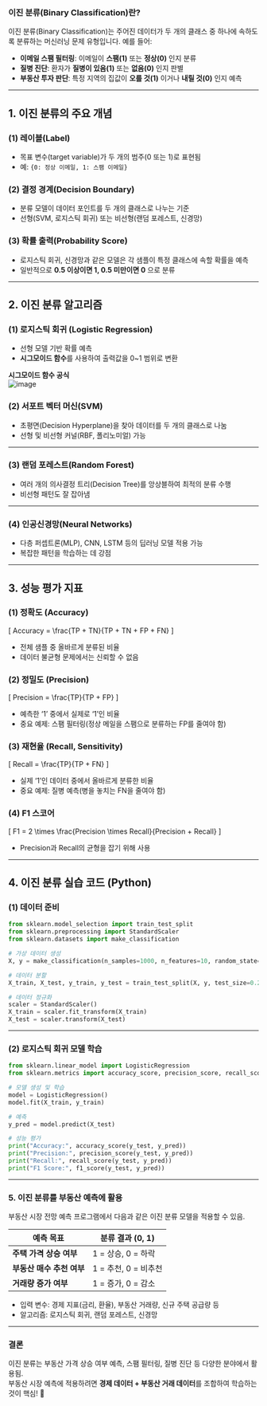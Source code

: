### **이진 분류(Binary Classification)란?**
이진 분류(Binary Classification)는 주어진 데이터가 두 개의 클래스 중 하나에 속하도록 분류하는 머신러닝 문제 유형입니다. 예를 들어:

- **이메일 스팸 필터링**: 이메일이 **스팸(1)** 또는 **정상(0)** 인지 분류
- **질병 진단**: 환자가 **질병이 있음(1)** 또는 **없음(0)** 인지 판별
- **부동산 투자 판단**: 특정 지역의 집값이 **오를 것(1)** 이거나 **내릴 것(0)** 인지 예측

---

## **1. 이진 분류의 주요 개념**
### **(1) 레이블(Label)**
- 목표 변수(target variable)가 두 개의 범주(0 또는 1)로 표현됨
- 예: `{0: 정상 이메일, 1: 스팸 이메일}`

### **(2) 결정 경계(Decision Boundary)**
- 분류 모델이 데이터 포인트를 두 개의 클래스로 나누는 기준
- 선형(SVM, 로지스틱 회귀) 또는 비선형(랜덤 포레스트, 신경망)

### **(3) 확률 출력(Probability Score)**
- 로지스틱 회귀, 신경망과 같은 모델은 각 샘플이 특정 클래스에 속할 확률을 예측
- 일반적으로 **0.5 이상이면 1, 0.5 미만이면 0** 으로 분류

---

## **2. 이진 분류 알고리즘**
### **(1) 로지스틱 회귀 (Logistic Regression)**
- 선형 모델 기반 확률 예측
- **시그모이드 함수**를 사용하여 출력값을 0~1 범위로 변환

**시그모이드 함수 공식**  
![image](https://github.com/user-attachments/assets/4b6c882b-d816-4b3a-ad78-a14dfc2d3166)


### **(2) 서포트 벡터 머신(SVM)**
- 초평면(Decision Hyperplane)을 찾아 데이터를 두 개의 클래스로 나눔
- 선형 및 비선형 커널(RBF, 폴리노미얼) 가능

---

### **(3) 랜덤 포레스트(Random Forest)**
- 여러 개의 의사결정 트리(Decision Tree)를 앙상블하여 최적의 분류 수행
- 비선형 패턴도 잘 잡아냄

---

### **(4) 인공신경망(Neural Networks)**
- 다층 퍼셉트론(MLP), CNN, LSTM 등의 딥러닝 모델 적용 가능
- 복잡한 패턴을 학습하는 데 강점

---

## **3. 성능 평가 지표**
### **(1) 정확도 (Accuracy)**
\[
Accuracy = \frac{TP + TN}{TP + TN + FP + FN}
\]
- 전체 샘플 중 올바르게 분류된 비율
- 데이터 불균형 문제에서는 신뢰할 수 없음

### **(2) 정밀도 (Precision)**
\[
Precision = \frac{TP}{TP + FP}
\]
- 예측한 ‘1’ 중에서 실제로 ‘1’인 비율
- 중요 예제: 스팸 필터링(정상 메일을 스팸으로 분류하는 FP를 줄여야 함)

### **(3) 재현율 (Recall, Sensitivity)**
\[
Recall = \frac{TP}{TP + FN}
\]
- 실제 ‘1’인 데이터 중에서 올바르게 분류한 비율
- 중요 예제: 질병 예측(병을 놓치는 FN을 줄여야 함)

### **(4) F1 스코어**
\[
F1 = 2 \times \frac{Precision \times Recall}{Precision + Recall}
\]
- Precision과 Recall의 균형을 잡기 위해 사용

---

## **4. 이진 분류 실습 코드 (Python)**
### **(1) 데이터 준비**
```python
from sklearn.model_selection import train_test_split
from sklearn.preprocessing import StandardScaler
from sklearn.datasets import make_classification

# 가상 데이터 생성
X, y = make_classification(n_samples=1000, n_features=10, random_state=42)

# 데이터 분할
X_train, X_test, y_train, y_test = train_test_split(X, y, test_size=0.2, random_state=42)

# 데이터 정규화
scaler = StandardScaler()
X_train = scaler.fit_transform(X_train)
X_test = scaler.transform(X_test)
```

---

### **(2) 로지스틱 회귀 모델 학습**
```python
from sklearn.linear_model import LogisticRegression
from sklearn.metrics import accuracy_score, precision_score, recall_score, f1_score

# 모델 생성 및 학습
model = LogisticRegression()
model.fit(X_train, y_train)

# 예측
y_pred = model.predict(X_test)

# 성능 평가
print("Accuracy:", accuracy_score(y_test, y_pred))
print("Precision:", precision_score(y_test, y_pred))
print("Recall:", recall_score(y_test, y_pred))
print("F1 Score:", f1_score(y_test, y_pred))
```

---

### **5. 이진 분류를 부동산 예측에 활용**
부동산 시장 전망 예측 프로그램에서 다음과 같은 이진 분류 모델을 적용할 수 있음.

| 예측 목표 | 분류 결과 (0, 1) |
|-----------|-----------------|
| **주택 가격 상승 여부** | 1 = 상승, 0 = 하락 |
| **부동산 매수 추천 여부** | 1 = 추천, 0 = 비추천 |
| **거래량 증가 여부** | 1 = 증가, 0 = 감소 |

- 입력 변수: 경제 지표(금리, 환율), 부동산 거래량, 신규 주택 공급량 등
- 알고리즘: 로지스틱 회귀, 랜덤 포레스트, 신경망

---

### **결론**
이진 분류는 부동산 가격 상승 여부 예측, 스팸 필터링, 질병 진단 등 다양한 분야에서 활용됨.  
부동산 시장 예측에 적용하려면 **경제 데이터 + 부동산 거래 데이터**를 조합하여 학습하는 것이 핵심! 🚀  
